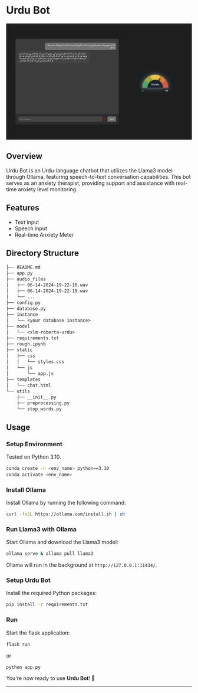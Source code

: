 # Urdu Bot

![Urdu Bot](assets/UI.png)

## Overview

Urdu Bot is an Urdu-language chatbot that utilizes the Llama3 model through Ollama, featuring speech-to-text conversation capabilities. This bot serves as an anxiety therapist, providing support and assistance with real-time anxiety level monitoring.

## Features

- Text input
- Speech input
- Real-time Anxiety Meter

## Directory Structure

```
├── README.md
├── app.py
├── audio_files
│   ├── 06-14-2024-19-22-10.wav
│   ├── 06-14-2024-19-22-19.wav
│   └── ...
├── config.py
├── database.py
├── instance
│   └── <your database instance>
├── model
│   └── <xlm-roberta-urdu>
├── requirements.txt
├── rough.ipynb
├── static
│   ├── css
│   │   └── styles.css
│   └── js
│       └── app.js
├── templates
│   └── chat.html
└── utils
    ├── __init__.py
    ├── preprocessing.py
    └── stop_words.py
```

## Usage

### Setup Environment

Tested on Python 3.10.

```bash
conda create -n <env_name> python==3.10
conda activate <env_name>
```

### Install Ollama

Install Ollama by running the following command:

```bash
curl -fsSL https://ollama.com/install.sh | sh
```

### Run Llama3 with Ollama

Start Ollama and download the Llama3 model:

```bash
ollama serve & ollama pull llama3
```

Ollama will run in the background at `http://127.0.0.1:11434/`.

### Setup Urdu Bot

Install the required Python packages:

```bash
pip install -r requirements.txt
```

### Run

Start the flask application:

```bash
flask run
```

or

```bash
python app.py
```

You're now ready to use **Urdu Bot**! 🎉

---

